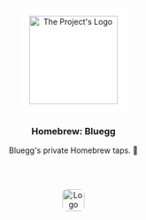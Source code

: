 <!-- PROJECT LOGO -->

<br />

<div align="center">
  <a href="https://github.com/kennyheard/bluegg-cli">
    <img src="https://bluegg.co.uk/images/logo.svg" alt="The Project's Logo" width="160" style="background: white; padding: 1rem; border-radius: 1rem;">
  </a>

  <h3 align="center">Homebrew: Bluegg</h3>
  <p align="center">Bluegg's private Homebrew taps. 🍺</p>
</div>

<br />

<!-- GETTING STARTED -->

<!-- BLUEGG LOGO -->

<br />

<p align="center">
  <a href="https://bluegg.co.uk" target="_blank">
    <img src="https://bluegg.co.uk/apple-touch-icon.png" alt="Logo" width="40" height="40" style="border-radius: 0.5rem;">
  </a>
</p>
